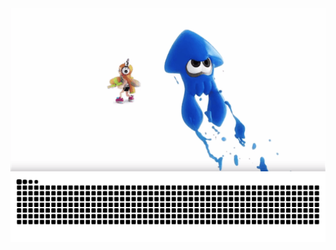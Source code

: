 
![img](https://github.com/Caraluvian/Caraluvian/blob/main/img/splatoon.gif)
![](https://raw.githubusercontent.com/Caraluvian/Caraluvian/refs/heads/output/github-contribution-grid-snake.svg)

